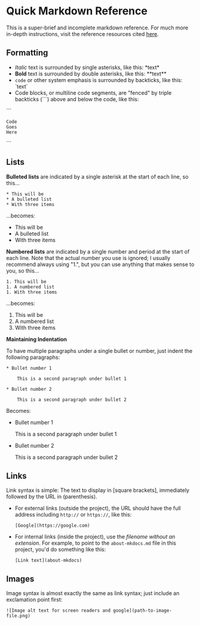 # Quick Markdown Reference

This is a super-brief and incomplete markdown reference. For much more in-depth instructions, visit the reference resources cited [here](using#important-mkdocs-references).

## Formatting

* *Italic* text is surrounded by single asterisks, like this: \*text\*
* **Bold** text is surrounded by double asterisks, like this: \*\*text\*\*
* `code` or other system emphasis is surrounded by backticks, like this: \`text\`
* Code blocks, or multiline code segments, are "fenced" by triple backticks (\`\`\`) above and below the code, like this:

\`\`\`
```
Code
Goes
Here
```
\`\`\`

## Lists

**Bulleted lists** are indicated by a single asterisk at the start of each line, so this...

```
* This will be
* A bulleted list
* With three items
```

...becomes:

* This will be
* A bulleted list
* With three items

**Numbered lists** are indicated by a single number and period at the start of each line. Note that the actual number you use is ignored; I usually recommend always using "1.", but you can use anything that makes sense to you, so this...

```
1. This will be
1. A numbered list
1. With three items
```

...becomes:

1. This will be
1. A numbered list
1. With three items

**Maintaining Indentation**

To have multiple paragraphs under a single bullet or number, just indent the following paragraphs:

```
* Bullet number 1

    This is a second paragraph under bullet 1

* Bullet number 2

    This is a second paragraph under bullet 2
```
Becomes:

* Bullet number 1

    This is a second paragraph under bullet 1

* Bullet number 2

    This is a second paragraph under bullet 2

## Links

Link syntax is simple: The text to display in \[square brackets\], immediately followed by the URL in \(parenthesis\).

* For external links (outside the project), the URL should have the full address including `http://` or `https://`, like this:
    
    ```
    [Google](https://google.com)
    ```

* For internal links (inside the project), use the *filename without an extension*. For example, to point to the `about-mkdocs.md` file in this project, you'd do something like this:

    ```
    [Link text](about-mkdocs)
    ```

## Images

Image syntax is almost exactly the same as link syntax; just include an exclamation point first:

```
![Image alt text for screen readers and google](path-to-image-file.png)
```

